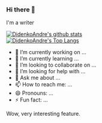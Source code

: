 ### Hi there 👋

I'm a writer

[![DidenkoAndre's github stats](https://github-readme-stats.vercel.app/api?username=DidenkoAndre&count_private=true&show_icons=true&theme=dark)](https://github.com/DidenkoAndre)  
[![DidenkoAndre's Top Langs](https://github-readme-stats.vercel.app/api/top-langs/?username=DidenkoAndre&theme=dark)](https://github.com/DidenkoAndre)  

<!-- I am currently working on [AnotherCat/message-bot](https://github.com/AnotherCat/message-bot)
**DidenkoAndre/DidenkoAndre** is a ✨ _special_ ✨ repository because its `README.md` (this file) appears on your GitHub profile.
Here are some ideas to get you started:
[![DidenkoAndre's wakatime stats](https://github-readme-stats.vercel.app/api/wakatime?username=DidenkoAndre)](https://wakatime.com/@DidenkoAndre)  -->

- 🔭 I’m currently working on ...
- 🌱 I’m currently learning ...
- 👯 I’m looking to collaborate on ...
- 🤔 I’m looking for help with ...
- 💬 Ask me about ...
- 📫 How to reach me: ...
- 😄 Pronouns: ...
- ⚡ Fun fact: ...


Wow, very interesting feature.
